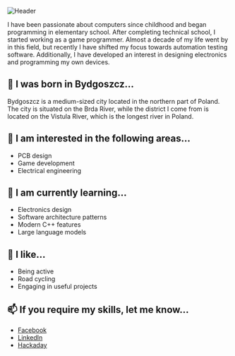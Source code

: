 ![Header](./headere.png)

I have been passionate about computers since childhood and began programming in elementary school. 
After completing technical school, I started working as a game programmer. 
Almost a decade of my life went by in this field, but recently I have shifted my focus towards automation testing software. 
Additionally, I have developed an interest in designing electronics and programming my own devices.

## 📍 I was born in Bydgoszcz...
Bydgoszcz is a medium-sized city located in the northern part of Poland. The city is situated on the Brda River, while the district I come from is located on the Vistula River, which is the longest river in Poland.

## 👀 I am interested in the following areas...
- PCB design
- Game development
- Electrical engineering

## 🌱 I am currently learning...
- Electronics design
- Software architecture patterns
- Modern C++ features
- Large language models

## 💞️ I like...
- Being active
- Road cycling
- Engaging in useful projects 

## 📫 If you require my skills, let me know...
- [Facebook](https://www.facebook.com/krzysztof.strehlau)
- [LinkedIn](https://www.linkedin.com/in/krzysztofstrehlau/)
- [Hackaday](https://hackaday.io/projects/hacker/385266)
